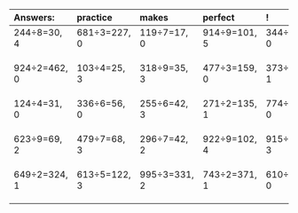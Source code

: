 | Answers: | practice | makes | perfect | ! |
| :--- | :--- | :--- | :--- | :--- |
| 244÷8=30, 4 | 681÷3=227, 0 | 119÷7=17, 0 | 914÷9=101, 5 | 344÷4=86, 0 | 
|   |   |   |   |   | 
|   |   |   |   |   | 
|   |   |   |   |   | 
| 924÷2=462, 0 | 103÷4=25, 3 | 318÷9=35, 3 | 477÷3=159, 0 | 373÷6=62, 1 | 
|   |   |   |   |   | 
|   |   |   |   |   | 
|   |   |   |   |   | 
| 124÷4=31, 0 | 336÷6=56, 0 | 255÷6=42, 3 | 271÷2=135, 1 | 774÷2=387, 0 | 
|   |   |   |   |   | 
|   |   |   |   |   | 
|   |   |   |   |   | 
| 623÷9=69, 2 | 479÷7=68, 3 | 296÷7=42, 2 | 922÷9=102, 4 | 915÷8=114, 3 | 
|   |   |   |   |   | 
|   |   |   |   |   | 
|   |   |   |   |   | 
| 649÷2=324, 1 | 613÷5=122, 3 | 995÷3=331, 2 | 743÷2=371, 1 | 610÷5=122, 0 | 
|   |   |   |   |   | 
|   |   |   |   |   | 
|   |   |   |   |   | 
